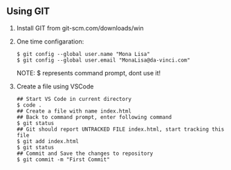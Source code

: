 ## Using GIT

1. Install GIT from git-scm.com/downloads/win
2. One time configaration:

    ```
    $ git config --global user.name "Mona Lisa"
    $ git config --global user.email "MonaLisa@da-vinci.com"
    ```

    NOTE: $ represents command prompt, dont use it!

3.  Create a file using VSCode

    ```
    ## Start VS Code in current directory
    $ code . 
    ## Create a file with name index.html
    ## Back to command prompt, enter following command 
    $ git status
    ## Git should report UNTRACKED FILE index.html, start tracking this file
    $ git add index.html
    $ git status
    ## Commit and Save the changes to repository
    $ git commit -m "First Commit"
    ```